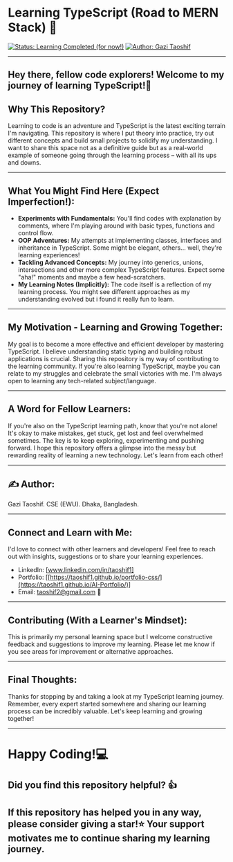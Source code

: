 # Learning TypeScript (Road to MERN Stack) 🚀
[![Status: Learning Completed (for now!)](https://img.shields.io/badge/Status-Learning%20Completed%20-brightgreen.svg?style=for-the-badge)](https://github.com/Taoshif1/LearningTS)
[![Author: Gazi Taoshif](https://img.shields.io/badge/Author-Gazi%20Taoshif-blue.svg?style=for-the-badge)](https://www.github.com/Taoshif1)

---

## **Hey there, fellow code explorers! Welcome to my journey of learning TypeScript!👋**

## **Why This Repository?**

Learning to code is an adventure and TypeScript is the latest exciting terrain I'm navigating. This repository is where I put theory into practice, try out different concepts and build small projects to solidify my understanding. I want to share this space not as a definitive guide but as a real-world example of someone going through the learning process – with all its ups and downs.

---

## **What You Might Find Here (Expect Imperfection!):**

* **Experiments with Fundamentals:** You'll find codes with explanation by comments, where I'm playing around with basic types, functions and control flow.
* **OOP Adventures:** My attempts at implementing classes, interfaces and inheritance in TypeScript. Some might be elegant, others... well, they're learning experiences!
* **Tackling Advanced Concepts:** My journey into generics, unions, intersections and other more complex TypeScript features. Expect some "aha!" moments and maybe a few head-scratchers.
* **My Learning Notes (Implicitly):** The code itself is a reflection of my learning process. You might see different approaches as my understanding evolved but i found it really fun to learn.

---

## **My Motivation - Learning and Growing Together:**

My goal is to become a more effective and efficient developer by mastering TypeScript. I believe understanding static typing and building robust applications is crucial. Sharing this repository is my way of contributing to the learning community. If you're also learning TypeScript, maybe you can relate to my struggles and celebrate the small victories with me. I'm always open to learning any tech-related subject/language.

---

## **A Word for Fellow Learners:**

If you're also on the TypeScript learning path, know that you're not alone! It's okay to make mistakes, get stuck, get lost and feel overwhelmed sometimes. The key is to keep exploring, experimenting and pushing forward. I hope this repository offers a glimpse into the messy but rewarding reality of learning a new technology. Let's learn from each other!

---

## **✍️ Author:**
Gazi Taoshif. 
CSE (EWU). 
Dhaka, Bangladesh.

---

## **Connect and Learn with Me:**

I'd love to connect with other learners and developers! Feel free to reach out with insights, suggestions or to share your learning experiences.

* LinkedIn: [www.linkedin.com/in/taoshif1]
* Portfolio: [[https://taoshif1.github.io/portfolio-css/](https://taoshif1.github.io/AI-Portfolio/)]
* Email: taoshif2@gmail.com 📧

---

## **Contributing (With a Learner's Mindset):**

This is primarily my personal learning space but I welcome constructive feedback and suggestions to improve my learning. Please let me know if you see areas for improvement or alternative approaches.

---

## **Final Thoughts:**

Thanks for stopping by and taking a look at my TypeScript learning journey. Remember, every expert started somewhere and sharing our learning process can be incredibly valuable. Let's keep learning and growing together!

---

# **Happy Coding!💻**

##  **Did you find this repository helpful? 👍**

## **If this repository has helped you in any way, please consider giving a star!⭐ Your support motivates me to continue sharing my learning journey.**

